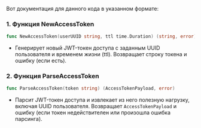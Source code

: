 Вот документация для данного кода в указанном формате:

### 1. Функция NewAccessToken
```go
func NewAccessToken(userUUID string, ttl time.Duration) (string, error)
```
- Генерирует новый JWT-токен доступа с заданным UUID пользователя и временем жизни (ttl). Возвращает строку токена и ошибку (если есть).

### 2. Функция ParseAccessToken
```go
func ParseAccessToken(token string) (AccessTokenPayload, error)
```
- Парсит JWT-токен доступа и извлекает из него полезную нагрузку, включая UUID пользователя. Возвращает `AccessTokenPayload` и ошибку (если токен недействителен или произошла ошибка парсинга).